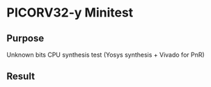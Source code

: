 # PICORV32-y Minitest

## Purpose
Unknown bits CPU synthesis test (Yosys synthesis + Vivado for PnR)
## Result
